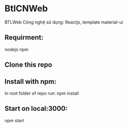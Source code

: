 # BtlCNWeb
BTLWeb
Công nghệ sử dụng: Reactjs, template material-ui
## Requirment:
nodejs
npm
## Clone this repo
## Install with npm:
In root folder of repo run:
npm install
## Start on local:3000:
npm start
